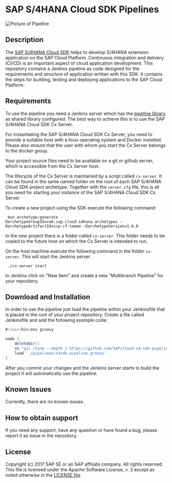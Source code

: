 # SAP S/4HANA Cloud SDK Pipelines
 
 ![Picture of Pipeline](s4sdk-pipeline.png)
 
 ## Description

 The [SAP S/4HANA Cloud SDK](https://sap.com/s4sdk) helps to develop S/4HANA extension application on the SAP Cloud Platform. 
 Continuous integration and delivery (CI/CD) is an important aspect of cloud application development.
 This repository contains a Jenkins pipeline as code designed for the requirements and structure of application written with this SDK. 
 It contains the steps for building, testing and deploying applications to the SAP Cloud Platform.
 
 ## Requirements
 
 To use the pipeline you need a Jenkins server which has the [pipeline library](https://github.com/SAP/cloud-s4-sdk-pipeline-lib) as shared library configured.
 The best way to achieve this is to use the SAP S/4HANA Cloud SDK Cx Server.
 
 For instantiating the SAP S/4HANA Cloud SDK Cx Server, you need to provide a suitable host with a linux operating system and Docker installed. Please also ensure that the user with whom you start the Cx Server belongs to the
 docker group.
 
 Your project source files need to be available on a git or github server, which is accessible from the Cx Server host.
 
 The lifecycle of the Cx Server is maintained by a script called `cx-server`.
 It can be found in the same named folder on the root of each SAP S/4HANA Cloud SDK project archetype. Together with the `server.cfg` file, this is all you need for starting your instance of the SAP S/4HANA Cloud SDK Cx Server.
 
 To create a new project using the SDK execute the following command:
 
 ```shell
  mvn archetype:generate -DarchetypeGroupId=com.sap.cloud.s4hana.archetypes -DarchetypeArtifactId=scp-cf-tomee -DarchetypeVersion=1.0.0
 ```
 
 In the new project there is a folder called `cx-server`.
 This folder needs to be copied to the future host on which the Cx Server is intended to run.
 
 On the host machine execute the following command in the folder `cx-server`.
 This will start the Jenkins server.
 ```shell
  ./cx-server start
 ```

 In Jenkins click on "New Item" and create a new "Multibranch Pipeline" for your repository.  
  
 ## Download and Installation
 
 In order to use the pipeline just load the pipeline within your Jenkinsfile that is placed in the root of your project repository. 
 Create a file called Jenkinsfile and add the following example code:
 
 ```groovy
 #!/usr/bin/env groovy 
 
 node {
     deleteDir()
     sh "git clone --depth 1 https://github.com/SAP/cloud-s4-sdk-pipeline.git pipelines"
     load './pipelines/s4sdk-pipeline.groovy'
 }
```

 After you commit your changes and the Jenkins server starts to build the project it will automatically use the pipeline. 

## Known Issues
 Currently, there are no known issues.

## How to obtain support
 If you need any support, have any question or have found a bug, please report it as issue in the repository.

## License
 Copyright (c) 2017 SAP SE or an SAP affiliate company. All rights reserved.
 This file is licensed under the Apache Software License, v. 2 except as noted otherwise in the [LICENSE file](LICENSE).
